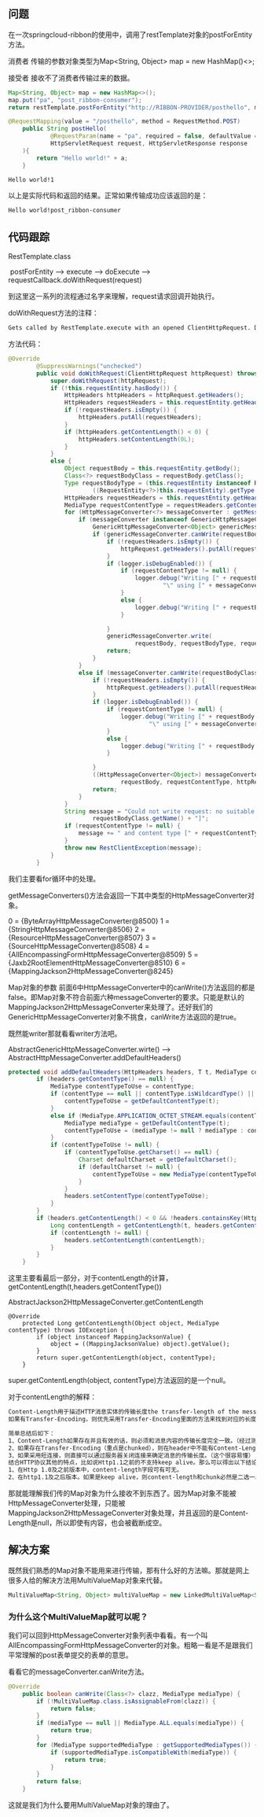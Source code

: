 ## 问题

在一次springcloud-ribbon的使用中，调用了restTemplate对象的postForEntity方法。

消费者	传输的参数对象类型为Map<String, Object> map = new HashMap()<>;

接受者	接收不了消费者传输过来的数据。

```java
Map<String, Object> map = new HashMap<>();
map.put("pa", "post_ribbon-consumer");
return restTemplate.postForEntity("http://RIBBON-PROVIDER/posthello", map, String.class).getBody();
```

```java
@RequestMapping(value = "/posthello", method = RequestMethod.POST)
    public String postHello(
            @RequestParam(name = "pa", required = false, defaultValue = "1") Object a,
            HttpServletRequest request, HttpServletResponse response
    ){
        return "Hello world!" + a;
    }
```

```html
Hello world!1
```

以上是实际代码和返回的结果。正常如果传输成功应该返回的是：

```html
Hello world!post_ribbon-consumer
```

## 代码跟踪

RestTemplate.class

​	postForEntity  --> execute --> doExecute --> requestCallback.doWithRequest(request) 

到这里这一系列的流程通过名字来理解，request请求回调开始执行。

doWithRequest方法的注释：

```html
Gets called by RestTemplate.execute with an opened ClientHttpRequest. Does not need to care about closing the request or about handling errors: this will all be handled by the RestTemplate.
```

方法代码：

```java
@Override
		@SuppressWarnings("unchecked")
		public void doWithRequest(ClientHttpRequest httpRequest) throws IOException {
			super.doWithRequest(httpRequest);
			if (!this.requestEntity.hasBody()) {
				HttpHeaders httpHeaders = httpRequest.getHeaders();
				HttpHeaders requestHeaders = this.requestEntity.getHeaders();
				if (!requestHeaders.isEmpty()) {
					httpHeaders.putAll(requestHeaders);
				}
				if (httpHeaders.getContentLength() < 0) {
					httpHeaders.setContentLength(0L);
				}
			}
			else {
				Object requestBody = this.requestEntity.getBody();
				Class<?> requestBodyClass = requestBody.getClass();
				Type requestBodyType = (this.requestEntity instanceof RequestEntity ?
						((RequestEntity<?>)this.requestEntity).getType() : requestBodyClass);
				HttpHeaders requestHeaders = this.requestEntity.getHeaders();
				MediaType requestContentType = requestHeaders.getContentType();
				for (HttpMessageConverter<?> messageConverter : getMessageConverters()) {
					if (messageConverter instanceof GenericHttpMessageConverter) {
						GenericHttpMessageConverter<Object> genericMessageConverter = (GenericHttpMessageConverter<Object>) messageConverter;
						if (genericMessageConverter.canWrite(requestBodyType, requestBodyClass, requestContentType)) {
							if (!requestHeaders.isEmpty()) {
								httpRequest.getHeaders().putAll(requestHeaders);
							}
							if (logger.isDebugEnabled()) {
								if (requestContentType != null) {
									logger.debug("Writing [" + requestBody + "] as \"" + requestContentType +
											"\" using [" + messageConverter + "]");
								}
								else {
									logger.debug("Writing [" + requestBody + "] using [" + messageConverter + "]");
								}

							}
							genericMessageConverter.write(
									requestBody, requestBodyType, requestContentType, httpRequest);
							return;
						}
					}
					else if (messageConverter.canWrite(requestBodyClass, requestContentType)) {
						if (!requestHeaders.isEmpty()) {
							httpRequest.getHeaders().putAll(requestHeaders);
						}
						if (logger.isDebugEnabled()) {
							if (requestContentType != null) {
								logger.debug("Writing [" + requestBody + "] as \"" + requestContentType +
										"\" using [" + messageConverter + "]");
							}
							else {
								logger.debug("Writing [" + requestBody + "] using [" + messageConverter + "]");
							}

						}
						((HttpMessageConverter<Object>) messageConverter).write(
								requestBody, requestContentType, httpRequest);
						return;
					}
				}
				String message = "Could not write request: no suitable HttpMessageConverter found for request type [" +
						requestBodyClass.getName() + "]";
				if (requestContentType != null) {
					message += " and content type [" + requestContentType + "]";
				}
				throw new RestClientException(message);
			}
		}
```

我们主要看for循环中的处理。

 getMessageConverters()方法会返回一下其中类型的HttpMessageConverter对象。

0 = {ByteArrayHttpMessageConverter@8500} 
1 = {StringHttpMessageConverter@8506} 
2 = {ResourceHttpMessageConverter@8507} 
3 = {SourceHttpMessageConverter@8508} 
4 = {AllEncompassingFormHttpMessageConverter@8509} 
5 = {Jaxb2RootElementHttpMessageConverter@8510} 
6 = {MappingJackson2HttpMessageConverter@8245} 

Map对象的参数 前面6中HttpMessageConverter中的canWrite()方法返回的都是false。即Map对象不符合前面六种messageConverter的要求。只能是默认的MappingJackson2HttpMessageConverter来处理了。还好我们的GenericHttpMessageConverter对象不挑食，canWrite方法返回的是true。

既然能writer那就看看writer方法吧。

AbstractGenericHttpMessageConverter.wirte() --> AbstractHttpMessageConverter.addDefaultHeaders()

```java
protected void addDefaultHeaders(HttpHeaders headers, T t, MediaType contentType) throws IOException{
		if (headers.getContentType() == null) {
			MediaType contentTypeToUse = contentType;
			if (contentType == null || contentType.isWildcardType() || contentType.isWildcardSubtype()) {
				contentTypeToUse = getDefaultContentType(t);
			}
			else if (MediaType.APPLICATION_OCTET_STREAM.equals(contentType)) {
				MediaType mediaType = getDefaultContentType(t);
				contentTypeToUse = (mediaType != null ? mediaType : contentTypeToUse);
			}
			if (contentTypeToUse != null) {
				if (contentTypeToUse.getCharset() == null) {
					Charset defaultCharset = getDefaultCharset();
					if (defaultCharset != null) {
						contentTypeToUse = new MediaType(contentTypeToUse, defaultCharset);
					}
				}
				headers.setContentType(contentTypeToUse);
			}
		}
		if (headers.getContentLength() < 0 && !headers.containsKey(HttpHeaders.TRANSFER_ENCODING)) {
			Long contentLength = getContentLength(t, headers.getContentType());
			if (contentLength != null) {
				headers.setContentLength(contentLength);
			}
		}
	}
```

这里主要看最后一部分，对于contentLength的计算，getContentLength(t,headers.getContentType())

 AbstractJackson2HttpMessageConverter.getContentLength

```
@Override
	protected Long getContentLength(Object object, MediaType contentType) throws IOException {
		if (object instanceof MappingJacksonValue) {
			object = ((MappingJacksonValue) object).getValue();
		}
		return super.getContentLength(object, contentType);
	}
```

super.getContentLength(object, contentType)方法返回的是一个null。

对于contentLength的解释：

```html
Content-Length用于描述HTTP消息实体的传输长度the transfer-length of the message-body。在HTTP协议中，消息实体长度和消息实体的传输长度是有区别，比如说gzip压缩下，消息实体长度是压缩前的长度，消息实体 的传输长度是gzip压缩后的长度。
如果有Transfer-Encoding，则优先采用Transfer-Encoding里面的方法来找到对应的长度。比如说Chunked模式。

简单总结后如下：
1、Content-Length如果存在并且有效的话，则必须和消息内容的传输长度完全一致。（经过测试，如果过短则会截断，过长则会导致超时。）
2、如果存在Transfer-Encoding（重点是chunked），则在header中不能有Content-Length，有也会被忽视。
3、如果采用短连接，则直接可以通过服务器关闭连接来确定消息的传输长度。（这个很容易懂）
结合HTTP协议其他的特点，比如说Http1.1之前的不支持keep alive。那么可以得出以下结论：
1、在Http 1.0及之前版本中，content-length字段可有可无。
2、在http1.1及之后版本。如果是keep alive，则content-length和chunk必然是二选一。若是非keep alive，则和http1.0一样。content-length可有可无。
```

那就能理解我们传的Map对象为什么接收不到东西了。因为Map对象不能被HttpMessageConverter处理，只能被MappingJackson2HttpMessageConverter对象处理，并且返回的是Content-Length是null，所以即使有内容，也会被截断成空。

## 解决方案

既然我们熟悉的Map对象不能用来进行传输，那有什么好的方法嘛。那就是网上很多人给的解决方法用MultiValueMap对象来代替。

```java
MultiValueMap<String, Object> multiValueMap = new LinkedMultiValueMap<String, Object>();
```

### 为什么这个MultiValueMap就可以呢？

我们可以回到HttpMessageConverter对象列表中看看。有一个叫AllEncompassingFormHttpMessageConverter的对象。粗略一看是不是跟我们平常理解的post表单提交的表单的意思。

看看它的messageConverter.canWrite方法。

```java
@Override
	public boolean canWrite(Class<?> clazz, MediaType mediaType) {
		if (!MultiValueMap.class.isAssignableFrom(clazz)) {
			return false;
		}
		if (mediaType == null || MediaType.ALL.equals(mediaType)) {
			return true;
		}
		for (MediaType supportedMediaType : getSupportedMediaTypes()) {
			if (supportedMediaType.isCompatibleWith(mediaType)) {
				return true;
			}
		}
		return false;
	}
```

这就是我们为什么要用MultiValueMap对象的理由了。





